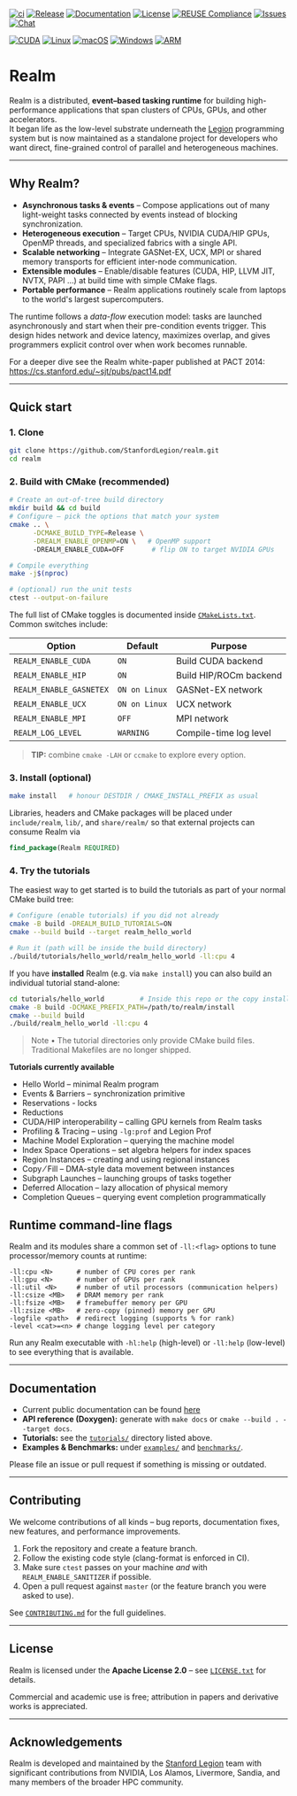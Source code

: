 <!--
Copyright 2025 Stanford University, NVIDIA Corporation
SPDX-License-Identifier: Apache-2.0

Licensed under the Apache License, Version 2.0 (the "License");
you may not use this file except in compliance with the License.
You may obtain a copy of the License at

    http://www.apache.org/licenses/LICENSE-2.0

Unless required by applicable law or agreed to in writing, software
distributed under the License is distributed on an "AS IS" BASIS,
WITHOUT WARRANTIES OR CONDITIONS OF ANY KIND, either express or implied.
See the License for the specific language governing permissions and
limitations under the License.
-->

[![ci](https://github.com/stanfordlegion/realm/actions/workflows/ci.yml/badge.svg)](https://github.com/StanfordLegion/realm/actions/workflows/ci.yml)
[![Release](https://img.shields.io/github/release/stanfordlegion/realm.svg?include_preleases)](https://github.com/StanfordLegion/realm/releases/latest)
[![Documentation](https://img.shields.io/badge/docs-grey.svg?logo=doxygen&logoColor=white&labelColor=blue)](https://legion.stanford.edu/realm/doc)
[![License](https://img.shields.io/github/license/stanfordlegion/realm.svg)](https://github.com/StanfordLegion/realm/blob/main/LICENSE.txt)
[![REUSE Compliance](https://img.shields.io/reuse/compliance/github.com%2FStanfordLegion%2Frealm)](https://api.reuse.software/info/github.com/StanfordLegion/realm)
[![Issues](https://img.shields.io/github/issues/stanfordlegion/realm.svg)](https://github.com/StanfordLegion/realm/issues)
[![Chat](https://img.shields.io/badge/zulip-join_chat-brightgreen.svg)](https://legion.zulipchat.com)

[![CUDA](https://img.shields.io/badge/CUDA-76B900?logo=nvidia&logoColor=fff)](#)
[![Linux](https://img.shields.io/badge/Linux-FCC624?logo=linux&logoColor=black)](#)
[![macOS](https://img.shields.io/badge/macOS-000000?logo=apple&logoColor=F0F0F0)](#)
[![Windows](https://custom-icon-badges.demolab.com/badge/Windows-0078D6?logo=windows11&logoColor=white)](#)
[![ARM](https://img.shields.io/badge/ARM-white?logo=arm&logoColor=white&color=blue)](#)

# Realm

Realm is a distributed, **event–based tasking runtime** for building high-performance applications that span clusters of CPUs, GPUs, and other accelerators.  
It began life as the low-level substrate underneath the [Legion](https://github.com/StanfordLegion/legion) programming system but is now maintained as a standalone project for developers who want direct, fine-grained control of parallel and heterogeneous machines.

---

## Why Realm?

* **Asynchronous tasks & events** – Compose applications out of many light-weight tasks connected by events instead of blocking synchronization.
* **Heterogeneous execution** – Target CPUs, NVIDIA CUDA/HIP GPUs, OpenMP threads, and specialized fabrics with a single API.
* **Scalable networking** – Integrate GASNet-EX, UCX, MPI or shared memory transports for efficient inter-node communication.
* **Extensible modules** – Enable/disable features (CUDA, HIP, LLVM JIT, NVTX, PAPI …) at build time with simple CMake flags.
* **Portable performance** – Realm applications routinely scale from laptops to the world's largest supercomputers.

The runtime follows a *data-flow* execution model: tasks are launched asynchronously and start when their pre-condition events trigger. This design hides network and device latency, maximizes overlap, and gives programmers explicit control over when work becomes runnable.

For a deeper dive see the Realm white-paper published at PACT 2014:  
https://cs.stanford.edu/~sjt/pubs/pact14.pdf

---

## Quick start

### 1. Clone
```bash
git clone https://github.com/StanfordLegion/realm.git
cd realm
```

### 2. Build with CMake (recommended)
```bash
# Create an out-of-tree build directory
mkdir build && cd build
# Configure – pick the options that match your system
cmake .. \
      -DCMAKE_BUILD_TYPE=Release \
      -DREALM_ENABLE_OPENMP=ON \   # OpenMP support
      -DREALM_ENABLE_CUDA=OFF       # flip ON to target NVIDIA GPUs

# Compile everything
make -j$(nproc)

# (optional) run the unit tests
ctest --output-on-failure
```
The full list of CMake toggles is documented inside [`CMakeLists.txt`](CMakeLists.txt).  Common switches include:

| Option | Default | Purpose |
| ------ | ------- | ------- |
| `REALM_ENABLE_CUDA` | `ON`  | Build CUDA backend |
| `REALM_ENABLE_HIP`  | `ON`  | Build HIP/ROCm backend |
| `REALM_ENABLE_GASNETEX` | `ON on Linux` | GASNet-EX network |
| `REALM_ENABLE_UCX` | `ON on Linux` | UCX network |
| `REALM_ENABLE_MPI` | `OFF` | MPI network |
| `REALM_LOG_LEVEL`  | `WARNING` | Compile-time log level |

> **TIP:** combine `cmake -LAH` or `ccmake` to explore every option.

### 3. Install (optional)
```bash
make install   # honour DESTDIR / CMAKE_INSTALL_PREFIX as usual
```
Libraries, headers and CMake packages will be placed under `include/realm`, `lib/`, and `share/realm/` so that external projects can consume Realm via
```cmake
find_package(Realm REQUIRED)
```

### 4. Try the tutorials
The easiest way to get started is to build the tutorials as part of your normal CMake build tree:

```bash
# Configure (enable tutorials) if you did not already
cmake -B build -DREALM_BUILD_TUTORIALS=ON
cmake --build build --target realm_hello_world

# Run it (path will be inside the build directory)
./build/tutorials/hello_world/realm_hello_world -ll:cpu 4
```

If you have **installed** Realm (e.g. via `make install`) you can also build an individual tutorial stand-alone:

```bash
cd tutorials/hello_world         # Inside this repo or the copy installed under share/realm/tutorials
cmake -B build -DCMAKE_PREFIX_PATH=/path/to/realm/install
cmake --build build
./build/realm_hello_world -ll:cpu 4
```

> Note • The tutorial directories only provide CMake build files. Traditional Makefiles are no longer shipped.

**Tutorials currently available**

* Hello World – minimal Realm program
* Events & Barriers – synchronization primitive
* Reservations - locks
* Reductions
* CUDA/HIP interoperability – calling GPU kernels from Realm tasks
* Profiling & Tracing – using `-lg:prof` and Legion Prof
* Machine Model Exploration – querying the machine model
* Index Space Operations – set algebra helpers for index spaces
* Region Instances – creating and using regional instances
* Copy ⁄ Fill – DMA-style data movement between instances
* Subgraph Launches – launching groups of tasks together
* Deferred Allocation – lazy allocation of physical memory
* Completion Queues – querying event completion programmatically

## Runtime command-line flags
Realm and its modules share a common set of `-ll:<flag>` options to tune processor/memory counts at runtime:

```
-ll:cpu <N>      # number of CPU cores per rank
-ll:gpu <N>      # number of GPUs per rank
-ll:util <N>     # number of util processors (communication helpers)
-ll:csize <MB>   # DRAM memory per rank
-ll:fsize <MB>   # framebuffer memory per GPU
-ll:zsize <MB>   # zero-copy (pinned) memory per GPU
-logfile <path>  # redirect logging (supports % for rank)
-level <cat>=<n> # change logging level per category
```
Run any Realm executable with `-hl:help` (high-level) or `-ll:help` (low-level) to see everything that is available.

---

## Documentation
* Current public documentation can be found [here](https://legion.stanford.edu/realm/doc/main)
* **API reference (Doxygen):** generate with `make docs` or `cmake --build . --target docs`.
* **Tutorials:** see the [`tutorials/`](tutorials) directory listed above.
* **Examples & Benchmarks:** under [`examples/`](examples) and [`benchmarks/`](benchmarks).

Please file an issue or pull request if something is missing or outdated.

---

## Contributing
We welcome contributions of all kinds – bug reports, documentation fixes, new features, and performance improvements.

1. Fork the repository and create a feature branch.
2. Follow the existing code style (clang-format is enforced in CI).
3. Make sure `ctest` passes on your machine *and* with `REALM_ENABLE_SANITIZER` if possible.
4. Open a pull request against `master` (or the feature branch you were asked to use).

See [`CONTRIBUTING.md`](.github/CONTRIBUTING.md) for the full guidelines.

---

## License

Realm is licensed under the **Apache License 2.0** – see [`LICENSE.txt`](LICENSE.txt) for details.

Commercial and academic use is free; attribution in papers and derivative works is appreciated.

---

## Acknowledgements
Realm is developed and maintained by the [Stanford Legion](https://legion.stanford.edu) team with significant contributions from NVIDIA, Los Alamos, Livermore, Sandia, and many members of the broader HPC community.
